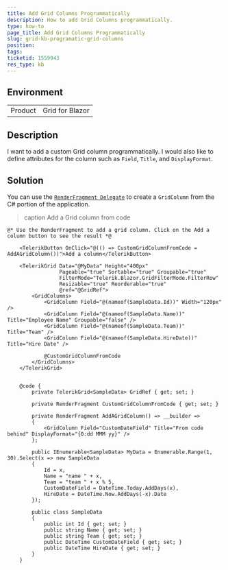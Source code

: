 ```yaml
---
title: Add Grid Columns Programmatically
description: How to add Grid Columns programmatically.
type: how-to
page_title: Add Grid Columns Programmatically
slug: grid-kb-programatic-grid-columns
position: 
tags: 
ticketid: 1559943
res_type: kb
---
```


## Environment
<table>
	<tbody>
		<tr>
			<td>Product</td>
			<td>Grid for Blazor</td>
		</tr>
	</tbody>
</table>


## Description

I want to add a custom Grid column programmatically. I would also like to define attributes for the column such as `Field`, `Title`, and `DisplayFormat`.

## Solution

You can use the [`RenderFragment Delegate`](https://learn.microsoft.com/en-us/dotnet/api/microsoft.aspnetcore.components.renderfragment?view=aspnetcore-8.0) to create a `GridColumn` from the C# portion of the application. 


>caption Add a Grid column from code

````RAZOR
@* Use the RenderFragment to add a grid column. Click on the Add a column button to see the result *@

    <TelerikButton OnClick="@(() => CustomGridColumnFromCode = AddAGridColumn())">Add a column</TelerikButton>

    <TelerikGrid Data="@MyData" Height="400px"
                 Pageable="true" Sortable="true" Groupable="true"
                 FilterMode="Telerik.Blazor.GridFilterMode.FilterRow"
                 Resizable="true" Reorderable="true"
                 @ref="@GridRef">
        <GridColumns>
            <GridColumn Field="@(nameof(SampleData.Id))" Width="120px" />
            <GridColumn Field="@(nameof(SampleData.Name))" Title="Employee Name" Groupable="false" />
            <GridColumn Field="@(nameof(SampleData.Team))" Title="Team" />
            <GridColumn Field="@(nameof(SampleData.HireDate))" Title="Hire Date" />

            @CustomGridColumnFromCode
        </GridColumns>
    </TelerikGrid>


    @code {
        private TelerikGrid<SampleData> GridRef { get; set; }

        private RenderFragment CustomGridColumnFromCode { get; set; }

        private RenderFragment AddAGridColumn() => __builder =>
        {
            <GridColumn Field="CustomDateField" Title="From code behind" DisplayFormat="{0:dd MMM yy}" />
        };

        public IEnumerable<SampleData> MyData = Enumerable.Range(1, 30).Select(x => new SampleData
        {
            Id = x,
            Name = "name " + x,
            Team = "team " + x % 5,
            CustomDateField = DateTime.Today.AddDays(x),
            HireDate = DateTime.Now.AddDays(-x).Date
        });

        public class SampleData
        {
            public int Id { get; set; }
            public string Name { get; set; }
            public string Team { get; set; }
            public DateTime CustomDateField { get; set; }
            public DateTime HireDate { get; set; }
        }
    }
````

